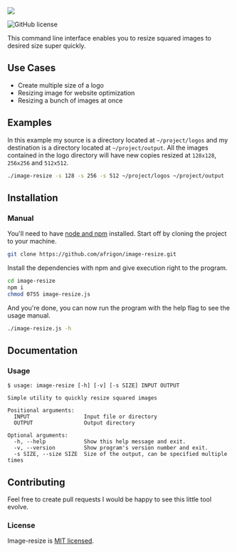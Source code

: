 ![](http://res.cloudinary.com/frigstudio/image/upload/v1514115143/image-resize-banner_guzwlg.jpg)

![GitHub license](https://img.shields.io/badge/license-MIT-blue.svg)

This command line interface enables you to resize squared images to desired size super quickly.

## Use Cases

* Create multiple size of a logo
* Resizing image for website optimization
* Resizing a bunch of images at once

## Examples

In this example my source is a directory located at `~/project/logos` and my destination is a directory located at `~/project/output`. All the images contained in the logo directory will have new copies resized at `128x128`, `256x256` and `512x512`.

```sh
./image-resize -s 128 -s 256 -s 512 ~/project/logos ~/project/output
```

## Installation

### Manual

You'll need to have [node and npm](https://nodejs.org/en/download/) installed. Start off by cloning the project to your machine.

```sh
git clone https://github.com/afrigon/image-resize.git
```

Install the dependencies with npm and give execution right to the program.

```sh
cd image-resize
npm i
chmod 0755 image-resize.js
```

And you're done, you can now run the program with the help flag to see the usage manual.

```sh
./image-resize.js -h
```

## Documentation

### Usage

```
$ usage: image-resize [-h] [-v] [-s SIZE] INPUT OUTPUT

Simple utility to quickly resize squared images

Positional arguments:
  INPUT                 Input file or directory
  OUTPUT                Output directory

Optional arguments:
  -h, --help            Show this help message and exit.
  -v, --version         Show program's version number and exit.
  -s SIZE, --size SIZE  Size of the output, can be specified multiple times
```

## Contributing

Feel free to create pull requests I would be happy to see this little tool evolve.

### License

Image-resize is [MIT licensed](./LICENSE).
